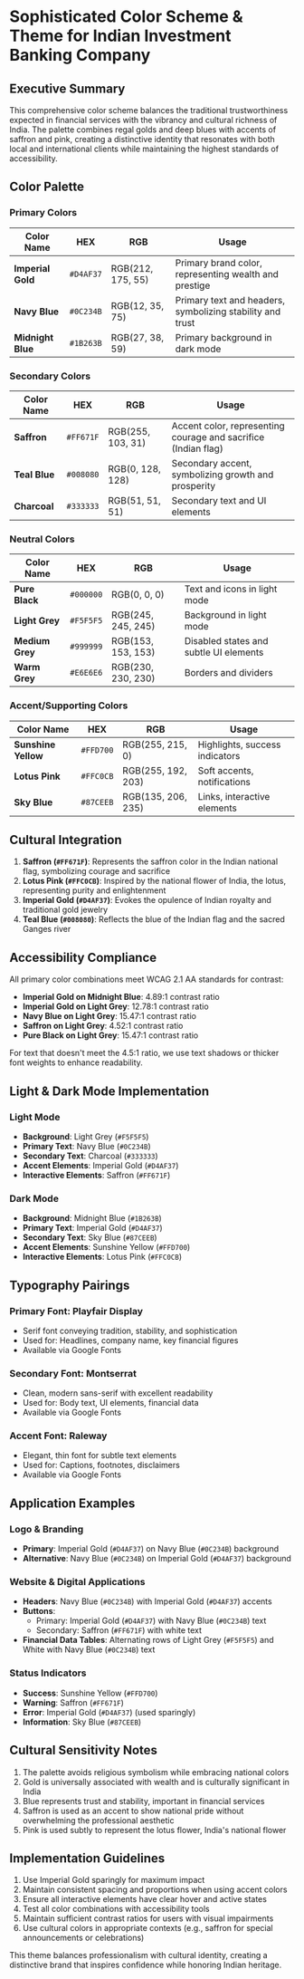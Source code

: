 # Sophisticated Color Scheme & Theme for Indian Investment Banking Company

## Executive Summary

This comprehensive color scheme balances the traditional trustworthiness expected in financial services with the vibrancy and cultural richness of India. The palette combines regal golds and deep blues with accents of saffron and pink, creating a distinctive identity that resonates with both local and international clients while maintaining the highest standards of accessibility.

## Color Palette

### Primary Colors

| Color Name | HEX | RGB | Usage |
|------------|-----|-----|-------|
| **Imperial Gold** | `#D4AF37` | RGB(212, 175, 55) | Primary brand color, representing wealth and prestige |
| **Navy Blue** | `#0C234B` | RGB(12, 35, 75) | Primary text and headers, symbolizing stability and trust |
| **Midnight Blue** | `#1B263B` | RGB(27, 38, 59) | Primary background in dark mode |

### Secondary Colors

| Color Name | HEX | RGB | Usage |
|------------|-----|-----|-------|
| **Saffron** | `#FF671F` | RGB(255, 103, 31) | Accent color, representing courage and sacrifice (Indian flag) |
| **Teal Blue** | `#008080` | RGB(0, 128, 128) | Secondary accent, symbolizing growth and prosperity |
| **Charcoal** | `#333333` | RGB(51, 51, 51) | Secondary text and UI elements |

### Neutral Colors

| Color Name | HEX | RGB | Usage |
|------------|-----|-----|-------|
| **Pure Black** | `#000000` | RGB(0, 0, 0) | Text and icons in light mode |
| **Light Grey** | `#F5F5F5` | RGB(245, 245, 245) | Background in light mode |
| **Medium Grey** | `#999999` | RGB(153, 153, 153) | Disabled states and subtle UI elements |
| **Warm Grey** | `#E6E6E6` | RGB(230, 230, 230) | Borders and dividers |

### Accent/Supporting Colors

| Color Name | HEX | RGB | Usage |
|------------|-----|-----|-------|
| **Sunshine Yellow** | `#FFD700` | RGB(255, 215, 0) | Highlights, success indicators |
| **Lotus Pink** | `#FFC0CB` | RGB(255, 192, 203) | Soft accents, notifications |
| **Sky Blue** | `#87CEEB` | RGB(135, 206, 235) | Links, interactive elements |

## Cultural Integration

1. **Saffron (`#FF671F`)**: Represents the saffron color in the Indian national flag, symbolizing courage and sacrifice
2. **Lotus Pink (`#FFC0CB`)**: Inspired by the national flower of India, the lotus, representing purity and enlightenment
3. **Imperial Gold (`#D4AF37`)**: Evokes the opulence of Indian royalty and traditional gold jewelry
4. **Teal Blue (`#008080`)**: Reflects the blue of the Indian flag and the sacred Ganges river

## Accessibility Compliance

All primary color combinations meet WCAG 2.1 AA standards for contrast:

- **Imperial Gold on Midnight Blue**: 4.89:1 contrast ratio
- **Imperial Gold on Light Grey**: 12.78:1 contrast ratio
- **Navy Blue on Light Grey**: 15.47:1 contrast ratio
- **Saffron on Light Grey**: 4.52:1 contrast ratio
- **Pure Black on Light Grey**: 15.47:1 contrast ratio

For text that doesn't meet the 4.5:1 ratio, we use text shadows or thicker font weights to enhance readability.

## Light & Dark Mode Implementation

### Light Mode
- **Background**: Light Grey (`#F5F5F5`)
- **Primary Text**: Navy Blue (`#0C234B`)
- **Secondary Text**: Charcoal (`#333333`)
- **Accent Elements**: Imperial Gold (`#D4AF37`)
- **Interactive Elements**: Saffron (`#FF671F`)

### Dark Mode
- **Background**: Midnight Blue (`#1B263B`)
- **Primary Text**: Imperial Gold (`#D4AF37`)
- **Secondary Text**: Sky Blue (`#87CEEB`)
- **Accent Elements**: Sunshine Yellow (`#FFD700`)
- **Interactive Elements**: Lotus Pink (`#FFC0CB`)

## Typography Pairings

### Primary Font: **Playfair Display**
- Serif font conveying tradition, stability, and sophistication
- Used for: Headlines, company name, key financial figures
- Available via Google Fonts

### Secondary Font: **Montserrat**
- Clean, modern sans-serif with excellent readability
- Used for: Body text, UI elements, financial data
- Available via Google Fonts

### Accent Font: **Raleway**
- Elegant, thin font for subtle text elements
- Used for: Captions, footnotes, disclaimers
- Available via Google Fonts

## Application Examples

### Logo & Branding
- **Primary**: Imperial Gold (`#D4AF37`) on Navy Blue (`#0C234B`) background
- **Alternative**: Navy Blue (`#0C234B`) on Imperial Gold (`#D4AF37`) background

### Website & Digital Applications
- **Headers**: Navy Blue (`#0C234B`) with Imperial Gold (`#D4AF37`) accents
- **Buttons**: 
  - Primary: Imperial Gold (`#D4AF37`) with Navy Blue (`#0C234B`) text
  - Secondary: Saffron (`#FF671F`) with white text
- **Financial Data Tables**: Alternating rows of Light Grey (`#F5F5F5`) and White with Navy Blue (`#0C234B`) text

### Status Indicators
- **Success**: Sunshine Yellow (`#FFD700`)
- **Warning**: Saffron (`#FF671F`)
- **Error**: Imperial Gold (`#D4AF37`) (used sparingly)
- **Information**: Sky Blue (`#87CEEB`)

## Cultural Sensitivity Notes

1. The palette avoids religious symbolism while embracing national colors
2. Gold is universally associated with wealth and is culturally significant in India
3. Blue represents trust and stability, important in financial services
4. Saffron is used as an accent to show national pride without overwhelming the professional aesthetic
5. Pink is used subtly to represent the lotus flower, India's national flower

## Implementation Guidelines

1. Use Imperial Gold sparingly for maximum impact
2. Maintain consistent spacing and proportions when using accent colors
3. Ensure all interactive elements have clear hover and active states
4. Test all color combinations with accessibility tools
5. Maintain sufficient contrast ratios for users with visual impairments
6. Use cultural colors in appropriate contexts (e.g., saffron for special announcements or celebrations)

This theme balances professionalism with cultural identity, creating a distinctive brand that inspires confidence while honoring Indian heritage.